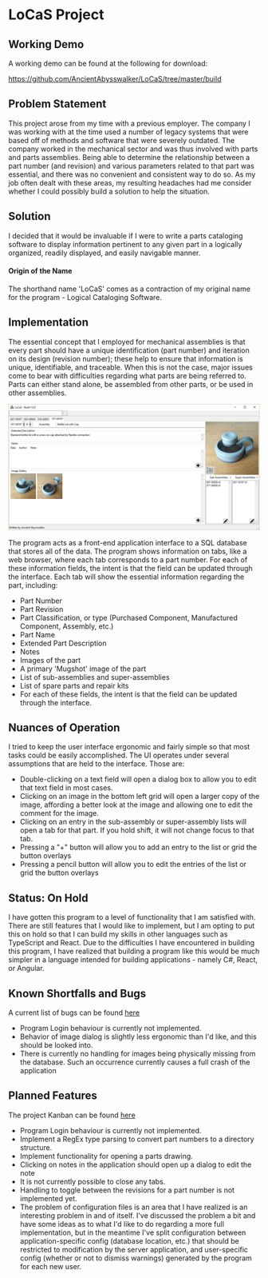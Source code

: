 # LoCaS Project

## Working Demo
A working demo can be found at the following for download:

https://github.com/AncientAbysswalker/LoCaS/tree/master/build

## Problem Statement
This project arose from my time with a previous employer. The company I was working with at the time used a number of 
legacy systems that were based off of methods and software that were severely outdated. The company worked in the 
mechanical sector and was thus involved with parts and parts assemblies. Being able to determine the relationship 
between a part number (and revision) and various parameters related to that part was essential, and there was no
convenient and consistent way to do so. As my job often dealt with these areas, my resulting headaches had me consider 
whether I could possibly build a solution to help the situation.

## Solution
I decided that it would be invaluable if I were to write a parts cataloging software to display information pertinent 
to any given part in a logically organized, readily displayed, and easily navigable manner.

#### Origin of the Name
The shorthand name 'LoCaS' comes as a contraction of my original name for the program - Logical Cataloging Software.

## Implementation

The essential concept that I employed for mechanical assemblies is that every part should have a unique identification 
(part number) and iteration on its design (revision number); these help to ensure that information is unique, 
identifiable, and traceable. When this is not the case, major issues come to bear with difficulties regarding what 
parts are being referred to. Parts can either stand alone, be assembled from other parts, or be used in other 
assemblies.

![Example Photo](https://raw.githubusercontent.com/AncientAbysswalker/LoCaS/master/md/001_window.png)

The program acts as a front-end application interface to a SQL database that stores all of the data. The program 
shows information on tabs, like a web browser, where each tab corresponds to a part number. For each of these 
information fields, the intent is that the field can be updated through the interface. Each tab will show the 
essential information regarding the part, including:
* Part Number
* Part Revision
* Part Classification, or type (Purchased Component, Manufactured Component, Assembly, etc.)
* Part Name
* Extended Part Description
* Notes
* Images of the part
* A primary 'Mugshot' image of the part
* List of sub-assemblies and super-assemblies
* List of spare parts and repair kits
* For each of these fields, the intent is that the field can be updated through the interface.

## Nuances of Operation

I tried to keep the user interface ergonomic and fairly simple so that most tasks could be easily accomplished. The UI 
operates under several assumptions that are held to the interface. Those are:

* Double-clicking on a text field will open a dialog box to allow you to edit that text field in most cases.
* Clicking on an image in the bottom left grid will open a larger copy of the image, affording a better look at the image and allowing one to 
edit the comment for the image.
* Clicking on an entry in the sub-assembly or super-assembly lists will open a tab for that part. If you hold shift, 
it will not change focus to that tab.
* Pressing a "+" button will allow you to add an entry to the list or grid the button overlays
* Pressing a pencil button will allow you to edit the entries of the list or grid the button overlays

## Status: On Hold
I have gotten this program to a level of functionality that I am satisfied with. There are still features that I would 
like to implement, but I am opting to put this on hold so that I can build my skills in other languages such as 
TypeScript and React. Due to the difficulties I have encountered in building this program, I have realized that 
building a program like this would be much simpler in a language intended for building applications - namely C#, React, 
or Angular.

## Known Shortfalls and Bugs
A current list of bugs can be found [here](https://github.com/AncientAbysswalker/LoCaS/issues)
* Program Login behaviour is currently not implemented.
* Behavior of image dialog is slightly less ergonomic than I'd like, and this should be looked into.
* There is currently no handling for images being physically missing from the database. Such an occurrence currently 
causes a full crash of the application

## Planned Features
The project Kanban can be found [here](https://github.com/AncientAbysswalker/LoCaS/projects/1)
* Program Login behaviour is currently not implemented.
* Implement a RegEx type parsing to convert part numbers to a directory structure.
* Implement functionality for opening a parts drawing.
* Clicking on notes in the application should open up a dialog to edit the note
* It is not currently possible to close any tabs.
* Handling to toggle between the revisions for a part number is not implemented yet.
* The problem of configuration files is an area that I have realized is an interesting problem in and of itself. 
I've discussed the problem a bit and have some ideas as to what I'd like to do regarding a more full implementation, 
but in the meantime I've split configuration between application-specific config (database location, etc.) that 
should be restricted to modification by the server application, and user-specific config (whether or not to dismiss 
warnings) generated by the program for each new user.